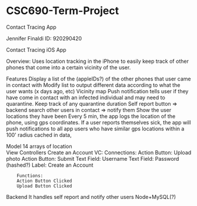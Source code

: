 # CSC690-Term-Project
Contact Tracing App

Jennifer Finaldi ID: 920290420

Contact Tracing iOS App

Overview: Uses location tracking in the iPhone to easily keep track of other phones that come     into a certain vicinity of the user. 

Features
Display a list of the (appleIDs?) of the other phones that user came in contact with
Modify list to output different data according to what the user wants (x days ago, etc)
Vicinity map 
Push notification tells user if they have come in contact with an infected individual and may need to quarantine. 
Keep track of any quarantine duration
Self report button => backend search other users in contact => notify them
Show the user locations they have been
Every 5 min, the app logs the location of the phone, using gps coordinates.
If a user reports themselves sick, the app will push notifications to all app users who have similar gps locations within a 100' radius cached in data, 
	
Model
	14 arrays of location	
View Controllers
	Create an Account VC:
		Connections:
		Action Button: Upload photo
		Action Button: Submit
		Text Field: Username
		Text Field: Password (hashed?)
		Label: Create an Account
		
		Functions:
		Action Button Clicked
		Upload Button Clicked
		
Backend 
	It handles self report and notify other users
	Node+MySQL(?)
